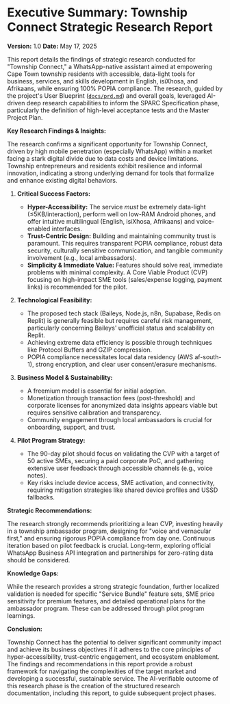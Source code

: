 # Executive Summary: Township Connect Strategic Research Report

**Version:** 1.0
**Date:** May 17, 2025

This report details the findings of strategic research conducted for "Township Connect," a WhatsApp-native assistant aimed at empowering Cape Town township residents with accessible, data-light tools for business, services, and skills development in English, isiXhosa, and Afrikaans, while ensuring 100% POPIA compliance. The research, guided by the project's User Blueprint ([`docs/prd.md`](docs/prd.md)) and overall goals, leveraged AI-driven deep research capabilities to inform the SPARC Specification phase, particularly the definition of high-level acceptance tests and the Master Project Plan.

**Key Research Findings & Insights:**

The research confirms a significant opportunity for Township Connect, driven by high mobile penetration (especially WhatsApp) within a market facing a stark digital divide due to data costs and device limitations. Township entrepreneurs and residents exhibit resilience and informal innovation, indicating a strong underlying demand for tools that formalize and enhance existing digital behaviors.

1.  **Critical Success Factors:**
    *   **Hyper-Accessibility:** The service *must* be extremely data-light (≤5KB/interaction), perform well on low-RAM Android phones, and offer intuitive multilingual (English, isiXhosa, Afrikaans) and voice-enabled interfaces.
    *   **Trust-Centric Design:** Building and maintaining community trust is paramount. This requires transparent POPIA compliance, robust data security, culturally sensitive communication, and tangible community involvement (e.g., local ambassadors).
    *   **Simplicity & Immediate Value:** Features should solve real, immediate problems with minimal complexity. A Core Viable Product (CVP) focusing on high-impact SME tools (sales/expense logging, payment links) is recommended for the pilot.

2.  **Technological Feasibility:**
    *   The proposed tech stack (Baileys, Node.js, n8n, Supabase, Redis on Replit) is generally feasible but requires careful risk management, particularly concerning Baileys' unofficial status and scalability on Replit.
    *   Achieving extreme data efficiency is possible through techniques like Protocol Buffers and GZIP compression.
    *   POPIA compliance necessitates local data residency (AWS af-south-1), strong encryption, and clear user consent/erasure mechanisms.

3.  **Business Model & Sustainability:**
    *   A freemium model is essential for initial adoption.
    *   Monetization through transaction fees (post-threshold) and corporate licenses for anonymized data insights appears viable but requires sensitive calibration and transparency.
    *   Community engagement through local ambassadors is crucial for onboarding, support, and trust.

4.  **Pilot Program Strategy:**
    *   The 90-day pilot should focus on validating the CVP with a target of 50 active SMEs, securing a paid corporate PoC, and gathering extensive user feedback through accessible channels (e.g., voice notes).
    *   Key risks include device access, SME activation, and connectivity, requiring mitigation strategies like shared device profiles and USSD fallbacks.

**Strategic Recommendations:**

The research strongly recommends prioritizing a lean CVP, investing heavily in a township ambassador program, designing for "voice and vernacular first," and ensuring rigorous POPIA compliance from day one. Continuous iteration based on pilot feedback is crucial. Long-term, exploring official WhatsApp Business API integration and partnerships for zero-rating data should be considered.

**Knowledge Gaps:**

While the research provides a strong strategic foundation, further localized validation is needed for specific "Service Bundle" feature sets, SME price sensitivity for premium features, and detailed operational plans for the ambassador program. These can be addressed through pilot program learnings.

**Conclusion:**

Township Connect has the potential to deliver significant community impact and achieve its business objectives if it adheres to the core principles of hyper-accessibility, trust-centric engagement, and ecosystem enablement. The findings and recommendations in this report provide a robust framework for navigating the complexities of the target market and developing a successful, sustainable service. The AI-verifiable outcome of this research phase is the creation of the structured research documentation, including this report, to guide subsequent project phases.